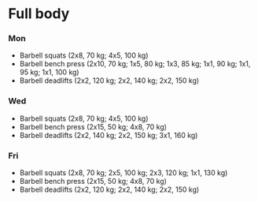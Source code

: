 # Full body
### Mon
* Barbell squats (2x8, 70 kg; 4x5, 100 kg)
* Barbell bench press (2x10, 70 kg; 1x5, 80 kg; 1x3, 85 kg; 1x1, 90 kg; 1x1, 95 kg; 1x1, 100 kg)
* Barbell deadlifts (2x2, 120 kg; 2x2, 140 kg; 2x2, 150 kg)

### Wed
* Barbell squats (2x8, 70 kg; 4x5, 100 kg)
* Barbell bench press (2x15, 50 kg; 4x8, 70 kg)
* Barbell deadlifts (2x2, 140 kg; 2x2, 150 kg; 3x1, 160 kg)

### Fri
* Barbell squats (2x8, 70 kg; 2x5, 100 kg; 2x3, 120 kg; 1x1, 130 kg)
* Barbell bench press (2x15, 50 kg; 4x8, 70 kg)
* Barbell deadlifts (2x2, 120 kg; 2x2, 140 kg; 2x2, 150 kg)

